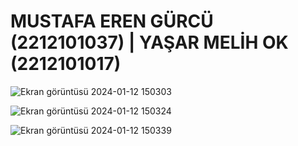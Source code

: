 # MUSTAFA EREN GÜRCÜ (2212101037) | YAŞAR MELİH OK (2212101017)

![Ekran görüntüsü 2024-01-12 150303](https://github.com/MustafaErenGurcu/WebFinalProje/assets/115224963/2101e8be-03c2-43ea-a77d-34738ed8b470)

![Ekran görüntüsü 2024-01-12 150324](https://github.com/MustafaErenGurcu/WebFinalProje/assets/115224963/d2fddd8c-c913-4289-9d3b-d9b12117932d)

![Ekran görüntüsü 2024-01-12 150339](https://github.com/MustafaErenGurcu/WebFinalProje/assets/115224963/7c575c7f-fb86-4a9d-8964-0f8ff21cd7b0)
